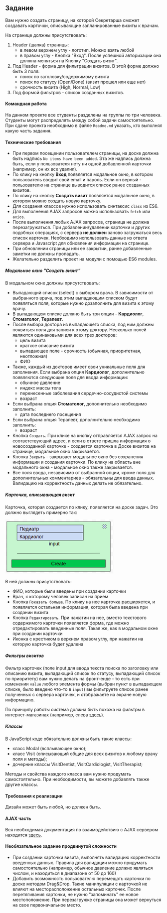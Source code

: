 ## Задание

Вам нужно создать страницу, на которой Секретарша сможет создавать карточки, описывающие запланированные визиты к врачам.

На странице должны присутствовать:

1. Header (шапка) страницы:
   - в левом верхнем углу - логотип. Можно взять любой
   - в правом углу - Кнопка "Вход". После успешной авторизации она должна меняться на Кнопку "Создать визит".
2. Под Header - форма для фильтрации визитов. В этой форме должно быть 3 поля:
   - поиск по заголовку/содержимому визита
   - поиск по статусу (Open/Done) (визит прошел или еще нет)
   - срочность визита (High, Normal, Low)
3. Под формой фильтров - список созданных визитов.

#### Командная работа

На данном проекте все студенты разделены на группы по три человека. Студенты могут распределять между собой задачи самостоятельно. При сдаче проекта необходимо в файле `Readme.md` указать, кто выполнял какую часть задания.

#### Технические требования

- При первом посещении пользователем страницы, на доске должна быть надпись `No items have been added`. Эта же надпись должна быть, если у пользователя нету ни одной добавленной карточки (например, он их все удалил).
- По клику на кнопку **Вход** появляется модальное окно, в котором пользователь вводит свой email и пароль. Если он верный - пользователю на странице выводится список ранее созданных визитов.
- По клику на кнопку **Создать визит** появляется модальное окно, в котором можно создать новую карточку.
- Для создания классов нужно использовать синтаксис `class` из ES6.
- Для выполнения AJAX запросов можно использовать `fetch` или `axios`.
- После выполнения любых AJAX запросов, страница не должна перезагружаться. При добавлении/удалении карточки и других подобных операциях, с сервера **не должен** заново загружаться весь список карточек. Необходимо использовать данные из ответа сервера и Javascript для обновления информации на странице.
- При обновлении страницы или ее закрытии, ранее добавленные заметки не должны пропадать.
- Желательно разделить проект на модули с помощью ES6 modules.

##### Модальное окно "Создать визит"

В модальном окне должны присутствовать:

- Выпадающий список (select) с выбором врача. В зависимости от выбранного врача, под этим выпадающим списком будут появляться поля, которые нужно дозаполнить для визита к этому врачу.
- В выпадающем списке должно быть три опции - **Кардиолог**, **Стоматолог**, **Терапевт**.
- После выбора доктора из выпадающего списка, под ним должны появиться поля для записи к этому доктору. Несколько полей являются одинаковыми для всех трех докторов:
  - цель визита
  - краткое описание визита
  - выпадающее поле - срочность (обычная, приоритетная, неотложная)
  - ФИО
- Также, каждый из докторов имеет свои уникальные поля для заполнения. Если выбрана опция **Кардиолог**, дополнительно появляются следующие поля для ввода информации:
  - обычное давление
  - индекс массы тела
  - перенесенные заболевания сердечно-сосудистой системы
  - возраст
- Если выбрана опция **Стоматолог**, дополнительно необходимо заполнить:
  - дата последнего посещения
- Если выбрана опция Терапевт, дополнительно необходимо заполнить:
  - возраст
- Кнопка `Создать`. При клике на кнопку отправляется AJAX запрос на соответствующий адрес, и если в ответе пришла информация о новосозданной карточке - создается карточка в Доске визитов на странице, модальное окно закрывается.
- Кнопка `Закрыть` - закрывает модальное окно без сохранения информации и создания карточки. По клику на область вне модального окна - модальное окно также закрывается.
- Все поля ввода, независимо от выбранной опции, кроме поля для дополнительных комментариев - обязательны для ввода данных. Валидацию на корректность данных делать не обязательно.

##### Карточка, описывающая визит

Карточка, которая создается по клику, появляется на доске задач. Это должно выглядеть примерно так:

![интерфейс](./img/2.png)

В ней должны присутствовать:

- ФИО, которые были введены при создании карточки
- Врач, к которому человек записан на прием
- Кнопка `Показать больше`. По клику на нее карточка расширяется, и появляется остальная информация, которая была введена при создании визита
- Кнопка `Редактировать`. При нажатии на нее, вместо текстового содержимого карточки появляется форма, где можно отредактировать введенные поля. Такая же, как в модальном окне при создании карточки
- Иконка с крестиком в верхнем правом углу, при нажатии на которую карточка будет удалена

##### Фильтры визитов

Фильтр карточек (поле input для ввода текста поиска по заголовку или описанию визита, выпадающий список по статусу, выпадающий список по приоритету) вам нужно делать на фронт-енде - то есть при изменении `value` любого элемента формы (выбран пункт в выпадающем списке, было введено что-то в `input`) вы фильтруете список ранее полученных с сервера карточек, и отображаете на экране новую информацию.

По принципу работы система должна быть похожа на фильтры в интернет-магазинах (например, слева [здесь](https://rozetka.com.ua/notebooks/c80004/)).

##### Классы

В JavaScript коде обязательно должны быть такие классы:

- класс Modal (всплывающее окно);
- класс Visit (описывающий общие для всех визитов к любому врачу поля и методы);
- дочерние классы VisitDentist, VisitCardiologist, VisitTherapist;

Методы и свойства каждого класса вам нужно продумать самостоятельно. При необходимости, вы можете добавлять также другие классы.

#### Требования к реализации

Дизайн может быть любой, но должен быть.

#### AJAX часть

Вся необходимая документация по взаимодействию с AJAX сервером находится [здесь](https://ajax.test-danit.com/api-pages/cards.html).

#### Необязательное задание продвинутой сложности

- При создании карточки визита, выполнять валидацию корректности введенных данных. Правила для валидации можно придумать самостоятельно (например, обычное давление должно являться числом, и находиться в диапазоне от 50 до 160)
- Добавить возможность пользователю перемещать карточки по доске методом Drag&Drop. Такие манипуляции с карточкой не влияют на месторасположение остальных карточек. После перетягивания карточки, не нужно "запоминать" ее новое местоположение. При перезагружке страницы она может вернуться на свое первоначальное место.
